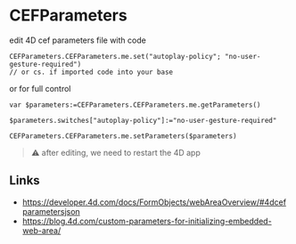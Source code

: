# CEFParameters

 edit 4D cef parameters file with code

```4d
CEFParameters.CEFParameters.me.set("autoplay-policy"; "no-user-gesture-required")
// or cs. if imported code into your base
```

or for full control

```4d
var $parameters:=CEFParameters.CEFParameters.me.getParameters()

$parameters.switches["autoplay-policy"]:="no-user-gesture-required"

CEFParameters.CEFParameters.me.setParameters($parameters)
```

> ⚠️ after editing, we need to restart the 4D app

## Links

- https://developer.4d.com/docs/FormObjects/webAreaOverview/#4dcefparametersjson
- https://blog.4d.com/custom-parameters-for-initializing-embedded-web-area/
